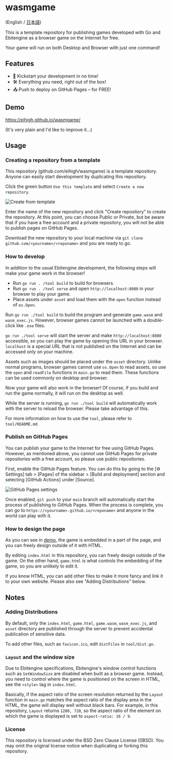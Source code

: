 # wasmgame

(English / [日本語](https://github.com/eihigh/wasmgame/blob/main/README_ja.md))

This is a template repository for publishing games developed with Go and Ebitengine as a browser game on the Internet for free.

Your game will run on both Desktop and Browser with just one command!

## Features

* 🚀 Kickstart your development in no time!
* 🛠️ Everything you need, right out of the box!
* 📤 Push to deploy on GitHub Pages – for FREE!

## Demo
https://eihigh.github.io/wasmgame/

(It's very plain and I'd like to improve it...)

## Usage

### Creating a repository from a template
This repository (github.com/eihigh/wasmgame) is a template repository. Anyone can easily start development by duplicating this repository.

Click the green button `Use this template` and select `Create a new repository`.

![Create from template](https://github.com/eihigh/wasmgame/assets/44455895/1da9c20e-532c-4585-9953-7f58fb554e38)

Enter the name of the new repository and click "Create repository" to create the repository. At this point, you can choose Public or Private, but be aware that if you have a free account and a private repository, you will not be able to publish pages on GitHub Pages.

Download the new repository to your local machine via `git clone github.com/<yourname>/<reponame>` and you are ready to go.

### How to develop
In addition to the usual Ebitengine development, the following steps will make your game work in the browser!

* Run `go run . /tool build` to build for browsers.
* Run `go run . /tool serve` and open `http://localhost:8080` in your browser to play your game.
* Place assets under `asset` and load them with the `open` function instead of `os.Open`.

Run `go run ./tool build` to build the program and generate `game.wasm` and `wasm_exec.js`. However, browser games cannot be launched with a double-click like `.exe` files.

`go run ./tool serve` will start the server and make `http://localhost:8080` accessible, so you can play the game by opening this URL in your browser. `localhost` is a special URL that is not published on the Internet and can be accessed only on your machine.

Assets such as images should be placed under the `asset` directory. Unlike normal programs, browser games cannot use `os.Open` to read assets, so use the `open` and `readFile` functions in `main.go` to read them. These functions can be used commonly on desktop and browser.

Now your game will also work in the browser! Of course, if you build and run the game normally, it will run on the desktop as well.

While the server is running, `go run ./tool build` will automatically work with the server to reload the browser. Please take advantage of this.

For more information on how to use the `tool`, please refer to `tool/README.md`.

### Publish on GitHub Pages
You can publish your game to the Internet for free using GitHub Pages. However, as mentioned above, you cannot use GitHub Pages for private repositories with a free account, so please use public repositories.

First, enable the GitHub Pages feature. You can do this by going to the [⚙ Settings] tab > [Pages] of the sidebar > [Build and deployment] section and selecting [GitHub Actions] under [Source].

![GitHub Pages settings](https://github.com/eihigh/wasmgame/assets/44455895/6637c9c0-74f7-4bdc-8c2e-1b2fa950ca98)

Once enabled, `git push` to your `main` branch will automatically start the process of publishing to GitHub Pages. When the process is complete, you can go to `https://<yourname>.github.io/<reponame>` and anyone in the world can play with it.

### How to design the page
As you can see in [demo](https://eihigh.github.io/wasmgame/), the game is embedded in a part of the page, and you can freely design outside of it with HTML.

By editing `index.html` in this repository, you can freely design outside of the game. On the other hand, `game.html` is what controls the embedding of the game, so you are unlikely to edit it.

If you know HTML, you can add other files to make it more fancy and link it to your own website. Please also see "Adding Distributions" below.

## Notes

### Adding Distributions
By default, only the `index.html`, `game.html`, `game.wasm`, `wasm_exec.js`, and `asset` directory are published through the server to prevent accidental publication of sensitive data.

To add other files, such as `favicon.ico`, edit `distFiles` in `tool/dist.go`.

### `Layout` and the window size
Due to Ebitengine specifications, Ebitengine's window control functions such as `SetWindowSize` are disabled when built as a browser game. Instead, you need to control where the game is positioned on the screen in HTML, see the `<style>` tag in `index.html`.

Basically, if the aspect ratio of the screen resolution returned by the `Layout` function in `main.go` matches the aspect ratio of the display area in the HTML, the game will display well without black bars. For example, in this repository, `Layout` returns `1280, 720`, so the aspect ratio of the element on which the game is displayed is set to `aspect-ratio: 16 / 9`.

### License
This repository is licensed under the BSD Zero Clause License (0BSD). You may omit the original license notice when duplicating or forking this repository.

